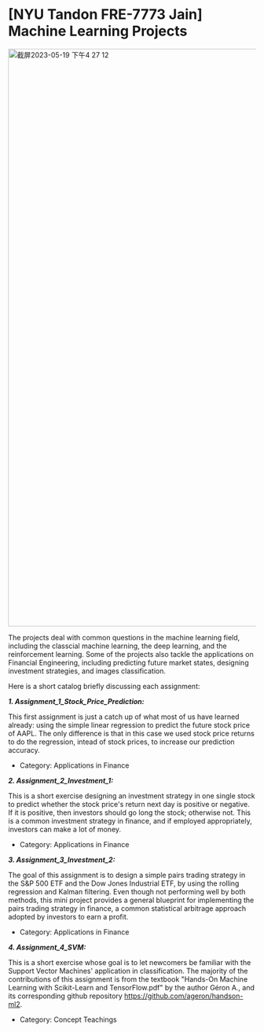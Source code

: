 # [NYU Tandon FRE-7773 Jain] Machine Learning Projects

<img width="1175" alt="截屏2023-05-19 下午4 27 12" src="https://github.com/jh6208/Machine_Learning_Exercises/assets/122949623/61cbb3e0-8d40-4839-b944-6b4dd8dd6891">

The projects deal with common questions in the machine learning field, including the classcial machine learning, the deep learning, and the reinforcement learning. Some of the projects also tackle the applications on Financial Engineering, including predicting future market states, designing investment strategies, and images classification.

Here is a short catalog briefly discussing each assignment:

***1. Assignment_1_Stock_Price_Prediction:*** 

This first assignment is just a catch up of what most of us have learned already: using the simple linear regression to predict the future stock price of AAPL. The only difference is that in this case we used stock price returns to do the regression, intead of stock prices, to increase our prediction accuracy. 

* Category: Applications in Finance

***2. Assignment_2_Investment_1:*** 

This is a short exercise designing an investment strategy in one single stock to predict whether the stock price's return next day is positive or negative. If it is positive, then investors should go long the stock; otherwise not. This is a common investment strategy in finance, and if employed appropriately, investors can make a lot of money.

* Category: Applications in Finance

***3. Assignment_3_Investment_2:***

The goal of this assignment is to design a simple pairs trading strategy in the S&P 500 ETF and the Dow Jones Industrial ETF, by using the rolling regression and Kalman filtering. Even though not performing well by both methods, this mini project provides a general blueprint for implementing the pairs trading strategy in finance, a common statistical arbitrage approach adopted by investors to earn a profit.

* Category: Applications in Finance

***4. Assignment_4_SVM:***

This is a short exercise whose goal is to let newcomers be familiar with the Support Vector Machines' application in classification. The majority of
the contributions of this assignment is from the textbook "Hands-On Machine Learning with Scikit-Learn and TensorFlow.pdf" by the author Géron A., and its corresponding github repository https://github.com/ageron/handson-ml2.

* Category: Concept Teachings


